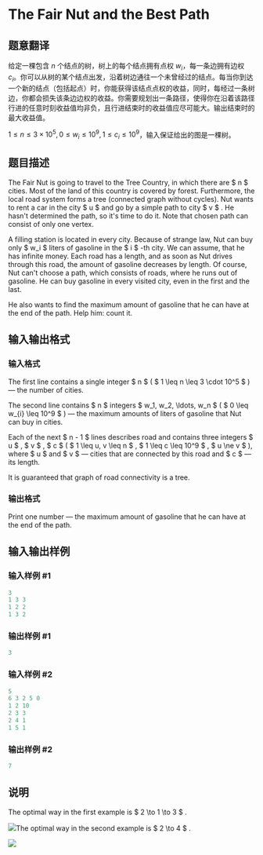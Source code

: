 # The Fair Nut and the Best Path

## 题意翻译

给定一棵包含 $n$ 个结点的树，树上的每个结点拥有点权 $w_i$，每一条边拥有边权 $c_i$。你可以从树的某个结点出发，沿着树边通往一个未曾经过的结点。每当你到达一个新的结点（包括起点）时，你能获得该结点点权的收益，同时，每经过一条树边，你都会损失该条边边权的收益。你需要规划出一条路径，使得你在沿着该路径行进的任意时刻收益值均非负，且行进结束时的收益值应尽可能大。输出结束时的最大收益值。

$1 \leq n \leq 3 \times 10^5, 0 \leq w_i \leq 10^9, 1 \leq c_i \leq 10^9$，输入保证给出的图是一棵树。

## 题目描述

The Fair Nut is going to travel to the Tree Country, in which there are $ n $ cities. Most of the land of this country is covered by forest. Furthermore, the local road system forms a tree (connected graph without cycles). Nut wants to rent a car in the city $ u $ and go by a simple path to city $ v $ . He hasn't determined the path, so it's time to do it. Note that chosen path can consist of only one vertex.

A filling station is located in every city. Because of strange law, Nut can buy only $ w_i $ liters of gasoline in the $ i $ -th city. We can assume, that he has infinite money. Each road has a length, and as soon as Nut drives through this road, the amount of gasoline decreases by length. Of course, Nut can't choose a path, which consists of roads, where he runs out of gasoline. He can buy gasoline in every visited city, even in the first and the last.

He also wants to find the maximum amount of gasoline that he can have at the end of the path. Help him: count it.

## 输入输出格式

### 输入格式

The first line contains a single integer $ n $ ( $ 1 \leq n \leq 3 \cdot 10^5 $ ) — the number of cities.

The second line contains $ n $ integers $ w_1, w_2, \ldots, w_n $ ( $ 0 \leq w_{i} \leq 10^9 $ ) — the maximum amounts of liters of gasoline that Nut can buy in cities.

Each of the next $ n - 1 $ lines describes road and contains three integers $ u $ , $ v $ , $ c $ ( $ 1 \leq u, v \leq n $ , $ 1 \leq c \leq 10^9 $ , $ u \ne v $ ), where $ u $ and $ v $ — cities that are connected by this road and $ c $ — its length.

It is guaranteed that graph of road connectivity is a tree.

### 输出格式

Print one number — the maximum amount of gasoline that he can have at the end of the path.

## 输入输出样例

### 输入样例 #1

```cpp
3
1 3 3
1 2 2
1 3 2

```
### 输出样例 #1

```cpp
3

```
### 输入样例 #2

```cpp
5
6 3 2 5 0
1 2 10
2 3 3
2 4 1
1 5 1

```
### 输出样例 #2

```cpp
7

```
## 说明

The optimal way in the first example is $ 2 \to 1 \to 3 $ .

![](https://cdn.luogu.com.cn/upload/vjudge_pic/CF1083A/9cde903713bc2c3037de1f95f6d689e21702b992.png)The optimal way in the second example is $ 2 \to 4 $ .

![](https://cdn.luogu.com.cn/upload/vjudge_pic/CF1083A/ba9b6431b860ed0c426ce30e31a270fdf4bfbaf1.png)

